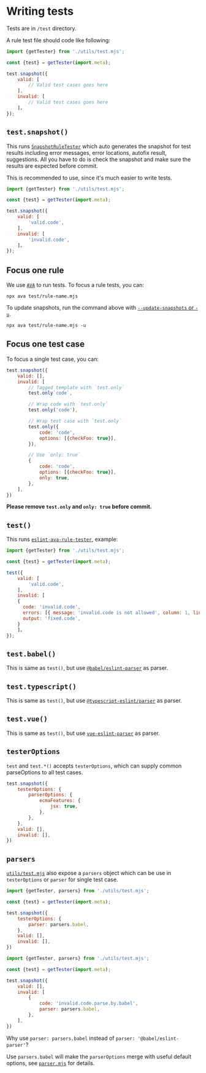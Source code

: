 # Writing tests

Tests are in `/test` directory.

A rule test file should code like following:

```js
import {getTester} from './utils/test.mjs';

const {test} = getTester(import.meta);

test.snapshot({
	valid: [
		// Valid test cases goes here
	],
	invalid: [
		// Valid test cases goes here
	]，
});
```

## `test.snapshot()`

This runs [`SnapshotRuleTester`](../test/utils/snapshot-rule-tester.mjs) which auto generates the snapshot for test results including error messages, error locations, autofix result, suggestions. All you have to do is check the snapshot and make sure the results are expected before commit.

This is recommended to use, since it's much easier to write tests.

```js
import {getTester} from './utils/test.mjs';

const {test} = getTester(import.meta);

test.snapshot({
	valid: [
		'valid.code',
	],
	invalid: [
		'invalid.code',
	]，
});
```

## Focus one rule

We use [`AVA`](https://github.com/avajs/ava) to run tests. To focus a rule tests, you can:

```console
npx ava test/rule-name.mjs
```

To update snapshots, run the command above with [`--update-snapshots` or `-u`](https://github.com/avajs/ava/blob/main/docs/05-command-line.md#cli).

```console
npx ava test/rule-name.mjs -u
```

## Focus one test case

To focus a single test case, you can:

```js
test.snapshot({
	valid: [],
	invalid: [
		// Tagged template with `test.only`
		test.only`code`,

		// Wrap code with `test.only`
		test.only('code'),

		// Wrap test case with `test.only`
		test.only({
			code: 'code',
			options: [{checkFoo: true}],
		}),

		// Use `only: true`
		{
			code: 'code',
			options: [{checkFoo: true}],
			only: true,
		},
	],
})
```

**Please remove `test.only` and `only: true` before commit.**

## `test()`

This runs [`eslint-ava-rule-tester`](https://github.com/jfmengels/eslint-ava-rule-tester), example:

```js
import {getTester} from './utils/test.mjs';

const {test} = getTester(import.meta);

test({
	valid: [
		'valid.code',
	],
	invalid: [
    {
      code: 'invalid.code',
      errors: [{ message: 'invalid.code is not allowed', column: 1, line: 1 }],
      output: 'fixed.code',
    }
	]，
});
```

## `test.babel()`

This is same as `test()`, but use [`@babel/eslint-parser`](https://www.npmjs.com/package/@babel/eslint-parser) as parser.

## `test.typescript()`

This is same as `test()`, but use [`@typescript-eslint/parser`](https://www.npmjs.com/package/@typescript-eslint/parser) as parser.

## `test.vue()`

This is same as `test()`, but use [`vue-eslint-parser`](https://www.npmjs.com/package/vue-eslint-parser) as parser.

## `testerOptions`

`test` and `test.*()` accepts `testerOptions`, which can supply common parseOptions to all test cases.

```js
test.snapshot({
	testerOptions: {
		parserOptions: {
			ecmaFeatures: {
				jsx: true,
			},
		},
	},
	valid: [],
	invalid: [],
})
```

## `parsers`

[`utils/test.mjs`](../test/utils/test.mjs) also expose a `parsers` object which can be use in `testerOptions` or `parser` for single test case.

```js
import {getTester, parsers} from './utils/test.mjs';

const {test} = getTester(import.meta);

test.snapshot({
	testerOptions: {
		parser: parsers.babel,
	},
	valid: [],
	invalid: [],
})
```

```js
import {getTester, parsers} from './utils/test.mjs';

const {test} = getTester(import.meta);

test.snapshot({
	valid: [],
	invalid: [
		{
			code: 'invalid.code.parse.by.babel',
			parser: parsers.babel,
		},
	],
})
```

Why use `parser: parsers.babel` instead of `parser: '@babel/eslint-parser'`?

Use `parsers.babel` will make the `parserOptions` merge with useful default options, see [`parser.mjs`](../test/utils/parsers.mjs) for details.
